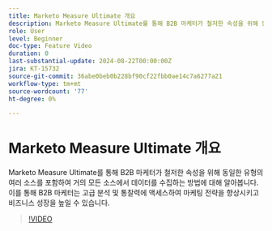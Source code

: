 ```yaml
---
title: Marketo Measure Ultimate 개요
description: Marketo Measure Ultimate를 통해 B2B 마케터가 철저한 속성을 위해 동일한 유형의 여러 소스를 포함하여 거의 모든 소스에서 데이터를 수집하는 방법에 대해 알아봅니다.
role: User
level: Beginner
doc-type: Feature Video
duration: 0
last-substantial-update: 2024-08-22T00:00:00Z
jira: KT-15732
source-git-commit: 36abe0beb0b228bf90cf22fbb0ae14c7a6277a21
workflow-type: tm+mt
source-wordcount: '77'
ht-degree: 0%

---
```



# Marketo Measure Ultimate 개요

Marketo Measure Ultimate를 통해 B2B 마케터가 철저한 속성을 위해 동일한 유형의 여러 소스를 포함하여 거의 모든 소스에서 데이터를 수집하는 방법에 대해 알아봅니다. 이를 통해 B2B 마케터는 고급 분석 및 통찰력에 액세스하여 마케팅 전략을 향상시키고 비즈니스 성장을 높일 수 있습니다.

>[!VIDEO](https://video.tv.adobe.com/v/3446471/?learn=on&captions=kor)
